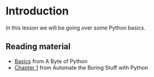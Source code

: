 # Introduction

In this lesson we will be going over some Python basics. 

## Reading material

* [Basics](http://python.swaroopch.com/basics.html) from A Byte of Python
* [Chapter 1](https://automatetheboringstuff.com/chapter1/) from Automate the Boring Stuff with Python
